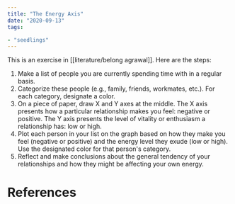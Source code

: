 ```yaml
---
title: "The Energy Axis"
date: "2020-09-13"
tags:

- "seedlings"
---
```


This is an exercise in [[literature/belong agrawal]]. Here are the steps:
1. Make a list of people you are currently spending time with in a regular basis.
2. Categorize these people (e.g., family, friends, workmates, etc.). For each category, designate a color.
3. On a piece of paper, draw X and Y axes at the middle. The X axis presents how a particular relationship makes you feel: negative or positive. The Y axis presents the level of vitality or enthusiasm a relationship has: low or high.
4. Plot each person in your list on the graph based on how they make you feel (negative or positive) and the energy level they exude (low or high). Use the designated color for that person's category.
5. Reflect and make conclusions about the general tendency of your relationships and how they might be affecting your own energy.

# References


